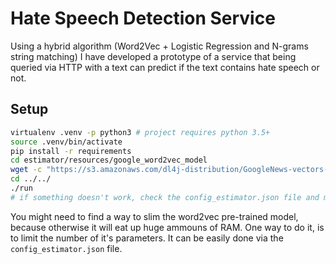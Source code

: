 # Hate Speech Detection Service

Using a hybrid algorithm (Word2Vec + Logistic Regression and N-grams string matching) I have developed a prototype of a service that being queried via HTTP with a text can predict if the text contains hate speech or not.

## Setup
```bash
virtualenv .venv -p python3 # project requires python 3.5+
source .venv/bin/activate
pip install -r requirements
cd estimator/resources/google_word2vec_model
wget -c "https://s3.amazonaws.com/dl4j-distribution/GoogleNews-vectors-negative300.bin.gz"
cd ../../
./run
# if something doesn't work, check the config_estimator.json file and make sure the paths are set up corectly
```

You might need to find a way to slim the word2vec pre-trained model, because otherwise it will eat up huge ammouns of RAM.
One way to do it, is to limit the number of it's parameters. It can be easily done via the `config_estimator.json` file.
